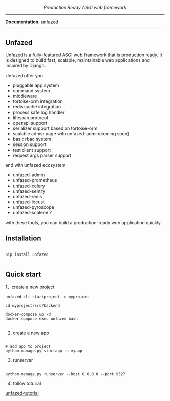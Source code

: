 


<p align="center">
    <em>Production Ready ASGI web framework</em>
</p>


-----

**Documentation**: [unfazed](https://unfazed.readthedocs.io/)

-----


Unfazed
----


Unfazed is a fully-featured ASGI web framework that is production ready. It is designed to build fast, scalable, maintainable web applications and inspired by Django.


Unfazed offer you

- pluggable app system
- command system
- middleware
- tortoise-orm integration
- redis cache integration
- process safe log handler
- lifespan protocol
- openapi support
- serializer support based on tortoise-orm
- scalable admin page with unfazed-admin(coming soon)
- basic rbac system
- session support
- test client support
- request args parser support


and with unfazed ecosystem

- unfazed-admin
- unfazed-prometheus
- unfazed-celery
- unfazed-sentry
- unfazed-redis
- unfazed-locust
- unfazed-pyroscope
- unfazed-scalene ?

with these tools, you can build a production-ready web application quickly.


## Installation

```shell

pip install unfazed


```

## Quick start

1、create a new project

```shell
unfazed-cli startproject -n myproject

cd myproject/src/backend

docker-compose up -d
docker-compose exec unfazed bash


```

2. create a new app

```shell

# add app to project
python manage.py startapp -n myapp

```


3. runserver

```shell

python manage.py runserver --host 0.0.0.0 --port 9527

```

4. follow toturial

[unfazed-tutorial](https://unfazed.readthedocs.io/zh_CN/latest/tutorial/index.html)



